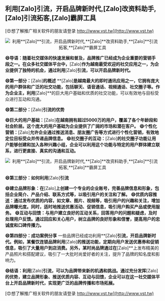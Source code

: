 ## **利用**[Zalo]**引流，开启品牌新时代,**[Zalo]**改资料助手,**[Zalo]**引流拓客,**[Zalo]**霸屏工具**

[😍想了解推广相关软件的朋友请登录 http://www.vst.tw](http://www.vst.tw)

 <center><img src="https://vst.tw/MP4/tuiguang/png/0.png" alt="利用**[Zalo]**引流，开启品牌新时代,**[Zalo]**改资料助手,**[Zalo]**引流拓客,**[Zalo]**霸屏工具"></center>

**😄导语：随着社交媒体的快速发展和普及，品牌推广已经成为企业重要的营销手段之一。在众多社交媒体平台中，**[Zalo]**作为越南最受欢迎的社交应用之一，为企业提供了独特的机会，通过利用**[Zalo]**引流，可以开启品牌新时代。**

**😄第一部分：**[Zalo]**的概述**
**[Zalo]**是越南最大的即时通讯应用之一，它拥有庞大的用户群体和广泛的社交功能，包括聊天、语音通话、视频通话、社交圈子等。作为企业主，利用**[Zalo]**的巨大用户基础和优质的社交功能，可以有效地与目标受众进行互动和沟通。

**😄第二部分：**[Zalo]**引流的优势**

**😄巨大的用户基础：**[Zalo]**在越南拥有超过5000万的用户，覆盖了各个年龄段和社会阶层。这个庞大的用户基础为企业提供了广阔的市场和潜在客户。**
**😄个性化营销：**[Zalo]**允许企业通过推送消息、朋友圈广告等方式进行个性化营销，有效地定位目标受众并传递品牌信息。**
**😄社交圈子的互动：**[Zalo]**的社交圈子功能让用户能够创建和加入各种兴趣小组，企业可以利用这个功能与特定的用户群体建立联系，进行更直接、真实的沟通和互动。**

 <center><img src="https://vst.tw/MP4/tuiguang/png/4.png" alt="利用**[Zalo]**引流，开启品牌新时代,**[Zalo]**改资料助手,**[Zalo]**引流拓客,**[Zalo]**霸屏工具"></center>

**😄第三部分：如何利用**[Zalo]**引流**

**😄建立品牌形象：在**[Zalo]**上创建一个专业的企业账号，完善品牌信息和形象，包括企业简介、产品介绍、联系方式等，以吸引用户的关注和了解。**
**😄优质内容推送：通过发布优质的内容，如文章、图片、视频等，吸引用户的兴趣和关注，增加品牌曝光度。同时，适时地推送优惠活动、促销信息，吸引用户购买产品或使用服务。**
**😄互动与回馈：与用户建立良好的互动关系，回答用户的问题和疑虑，及时处理用户反馈。通过回应和关心用户，树立品牌的良好形象和信誉，提高用户的忠诚度和口碑传播力。**

**😄第四部分：成功案例分享**
一些品牌已经成功利用**[Zalo]**引流，开启品牌新时代。例如，某餐饮连锁品牌利用**[Zalo]**的推送功能，定期向用户发送优惠券和促销信息，吸引了大量用户到店消费。另外，某时尚品牌通过在**[Zalo]**上发布精美的产品照片和搭配建议，吸引了一大批时尚爱好者的关注，提升了品牌的知名度和影响力。

**😄结语：利用**[Zalo]**引流，可以为品牌带来新的机遇和挑战。通过充分发挥**[Zalo]**的优势，建立品牌形象、推送优质内容、互动与回馈，企业可以在这一社交媒体平台上开启品牌新时代，实现更广泛的品牌传播和市场拓展。**

[😍想了解推广相关软件的朋友请登录 http://www.vst.tw](http://www.vst.tw)



